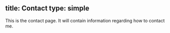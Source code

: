 title: Contact
type: simple
---
This is the contact page. It will contain information regarding how to contact me.

